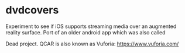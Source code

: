 # dvdcovers
Experiment to see if iOS supports streaming media over an augmented reality surface. Port of an older android app which was also called

Dead project. QCAR is also known as Vuforia: https://www.vuforia.com/
